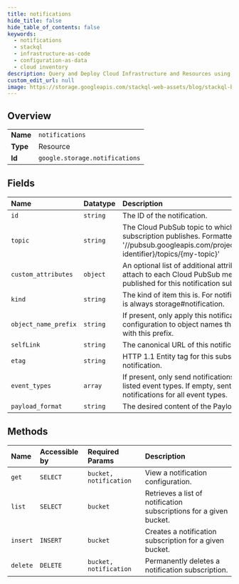 ```yaml
---
title: notifications
hide_title: false
hide_table_of_contents: false
keywords:
  - notifications
  - stackql
  - infrastructure-as-code
  - configuration-as-data
  - cloud inventory
description: Query and Deploy Cloud Infrastructure and Resources using SQL
custom_edit_url: null
image: https://storage.googleapis.com/stackql-web-assets/blog/stackql-blog-post-featured-image.png
---
```

  
    

## Overview
<table><tbody>
<tr><td><b>Name</b></td><td><code>notifications</code></td></tr>
<tr><td><b>Type</b></td><td>Resource</td></tr>
<tr><td><b>Id</b></td><td><code>google.storage.notifications</code></td></tr>
</tbody></table>

## Fields
| Name | Datatype | Description |
|:-----|:---------|:------------|
| `id` | `string` | The ID of the notification. |
| `topic` | `string` | The Cloud PubSub topic to which this subscription publishes. Formatted as: '//pubsub.googleapis.com/projects/{project-identifier}/topics/{my-topic}' |
| `custom_attributes` | `object` | An optional list of additional attributes to attach to each Cloud PubSub message published for this notification subscription. |
| `kind` | `string` | The kind of item this is. For notifications, this is always storage#notification. |
| `object_name_prefix` | `string` | If present, only apply this notification configuration to object names that begin with this prefix. |
| `selfLink` | `string` | The canonical URL of this notification. |
| `etag` | `string` | HTTP 1.1 Entity tag for this subscription notification. |
| `event_types` | `array` | If present, only send notifications about listed event types. If empty, sent notifications for all event types. |
| `payload_format` | `string` | The desired content of the Payload. |
## Methods
| Name | Accessible by | Required Params | Description |
|:-----|:--------------|:----------------|:------------|
| `get` | `SELECT` | `bucket, notification` | View a notification configuration. |
| `list` | `SELECT` | `bucket` | Retrieves a list of notification subscriptions for a given bucket. |
| `insert` | `INSERT` | `bucket` | Creates a notification subscription for a given bucket. |
| `delete` | `DELETE` | `bucket, notification` | Permanently deletes a notification subscription. |
